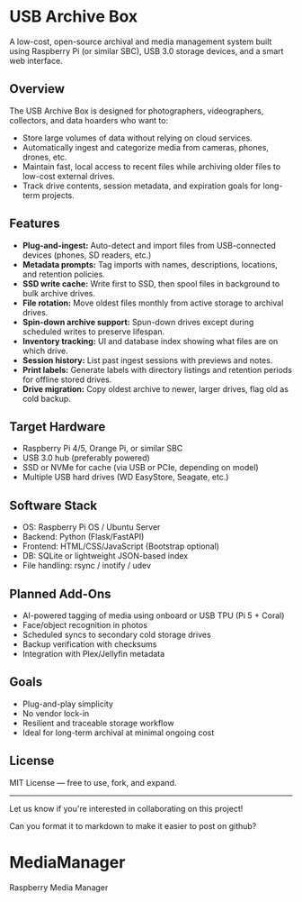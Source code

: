 # USB Archive Box

A low-cost, open-source archival and media management system built using Raspberry Pi (or similar SBC), USB 3.0 storage devices, and a smart web interface.

## Overview

The USB Archive Box is designed for photographers, videographers, collectors, and data hoarders who want to:

* Store large volumes of data without relying on cloud services.
* Automatically ingest and categorize media from cameras, phones, drones, etc.
* Maintain fast, local access to recent files while archiving older files to low-cost external drives.
* Track drive contents, session metadata, and expiration goals for long-term projects.

## Features

* **Plug-and-ingest:** Auto-detect and import files from USB-connected devices (phones, SD readers, etc.)
* **Metadata prompts:** Tag imports with names, descriptions, locations, and retention policies.
* **SSD write cache:** Write first to SSD, then spool files in background to bulk archive drives.
* **File rotation:** Move oldest files monthly from active storage to archival drives.
* **Spin-down archive support:** Spun-down drives except during scheduled writes to preserve lifespan.
* **Inventory tracking:** UI and database index showing what files are on which drive.
* **Session history:** List past ingest sessions with previews and notes.
* **Print labels:** Generate labels with directory listings and retention periods for offline stored drives.
* **Drive migration:** Copy oldest archive to newer, larger drives, flag old as cold backup.

## Target Hardware

* Raspberry Pi 4/5, Orange Pi, or similar SBC
* USB 3.0 hub (preferably powered)
* SSD or NVMe for cache (via USB or PCIe, depending on model)
* Multiple USB hard drives (WD EasyStore, Seagate, etc.)

## Software Stack

* OS: Raspberry Pi OS / Ubuntu Server
* Backend: Python (Flask/FastAPI)
* Frontend: HTML/CSS/JavaScript (Bootstrap optional)
* DB: SQLite or lightweight JSON-based index
* File handling: rsync / inotify / udev

## Planned Add-Ons

* AI-powered tagging of media using onboard or USB TPU (Pi 5 + Coral)
* Face/object recognition in photos
* Scheduled syncs to secondary cold storage drives
* Backup verification with checksums
* Integration with Plex/Jellyfin metadata

## Goals

* Plug-and-play simplicity
* No vendor lock-in
* Resilient and traceable storage workflow
* Ideal for long-term archival at minimal ongoing cost

## License

MIT License — free to use, fork, and expand.

---

Let us know if you're interested in collaborating on this project!

Can you format it to markdown to make it easier to post on github?
# MediaManager
Raspberry Media Manager 
